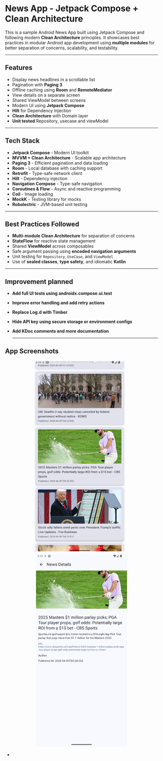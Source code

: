 # News App - Jetpack Compose + Clean Architecture

This is a sample Android News App built using Jetpack Compose and following modern **Clean Architecture** principles. It showcases best practices in modular Android app development using **multiple modules** for better separation of concerns, scalability, and testability.

---

## Features

- Display news headlines in a scrollable list
- Pagination with **Paging 3**
- Offline caching using **Room** and **RemoteMediator**
- View details on a separate screen
- Shared ViewModel between screens
- Modern UI using **Jetpack Compose**
- **Hilt** for Dependency Injection
- **Clean Architecture** with Domain layer
- **Unit tested** Repository, usecase and viewModel

---

## Tech Stack
- **Jetpack Compose** - Modern UI toolkit
- **MVVM + Clean Architecture** - Scalable app architecture
- **Paging 3** - Efficient pagination and data loading
- **Room** - Local database with caching support
- **Retrofit** - Type-safe network client
- **Hilt** - Dependency injection
- **Navigation Compose** - Type-safe navigation
- **Coroutines & Flow** - Async and reactive programming
- **Coil** - Image loading
- **MockK** - Testing library for mocks
- **Robolectric** - JVM-based unit testing

---

## Best Practices Followed

-  **Multi-module Clean Architecture** for separation of concerns
-  **StateFlow** for reactive state management
-  Shared **ViewModel** across composables
-  Safe argument passing using **encoded navigation arguments**
-  Unit testing for `Repository`, `UseCase`, and `ViewModel`
-  Use of **sealed classes**, **type safety**, and idiomatic **Kotlin**

  ---

## Improvement planned

- **Add full UI tests using androidx.compose.ui.test**
- **Improve error handling and add retry actions**
- **Replace Log.d with Timber**
- **Hide API key using secure storage or environment configs**
- **Add KDoc comments and more documentation**

  ---

## App Screenshots
<p align="center">
  <img src="screenshots/list.png" alt="Home Screen" width="300"/>
  &nbsp;&nbsp;
  <img src="screenshots/details.png" alt="Details Screen" width="300"/>
</p>






- 



